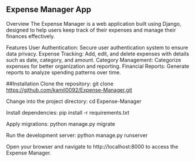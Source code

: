 ## Expense Manager App
Overview
The Expense Manager is a web application built using Django, designed to help users keep track of their expenses and manage their finances effectively.

Features
User Authentication: Secure user authentication system to ensure data privacy.
Expense Tracking: Add, edit, and delete expenses with details such as date, category, and amount.
Category Management: Categorize expenses for better organization and reporting.
Financial Reports: Generate reports to analyze spending patterns over time.

##Installation
Clone the repository:
git clone https://github.com/kamil0092/Expense-Manager.git

Change into the project directory:
cd Expense-Manager


Install dependencies:
pip install -r requirements.txt


Apply migrations:
python manage.py migrate

Run the development server:
python manage.py runserver

Open your browser and navigate to http://localhost:8000 to access the Expense Manager.
